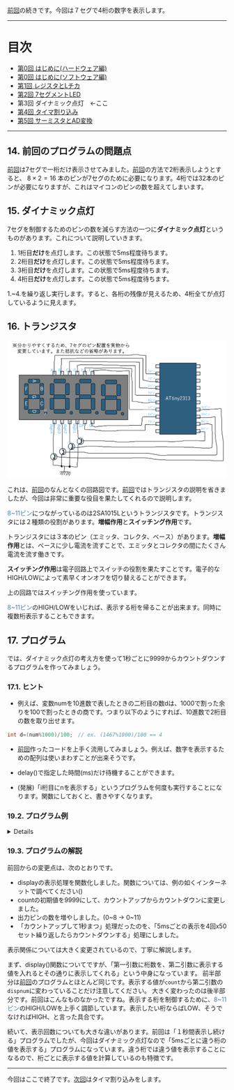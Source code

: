 [前回](https://github.com/TitechMeister/Device-ATmega88_Board/tree/main/docs/day2/)の続きです。今回は７セグで4桁の数字を表示します。

---

# 目次


* [第0回 はじめに(ハードウェア編)](https://github.com/TitechMeister/Device-ATmega88_Board/tree/main/docs/day0/)
* [第0回 はじめに(ソフトウェア編)](https://github.com/TitechMeister/Device-ATmega88_Board/tree/main/docs/day0.5/)
* [第1回 レジスタとLチカ](https://github.com/TitechMeister/Device-ATmega88_Board/tree/main/docs/day1/)
* [第2回 7セグメントLED](https://github.com/TitechMeister/Device-ATmega88_Board/tree/main/docs/day2/)
* 第3回 ダイナミック点灯　←ここ
* [第4回 タイマ割り込み](https://github.com/TitechMeister/Device-ATmega88_Board/tree/main/docs/day4/)
* [第5回 サーミスタとAD変換](https://github.com/TitechMeister/Device-ATmega88_Board/tree/main/docs/day5/)
---

## 14. 前回のプログラムの問題点

[前回](https://github.com/TitechMeister/Device-ATmega88_Board/tree/main/docs/day2/)は7セグで一桁だけ表示させてみました。[前回](https://github.com/TitechMeister/Device-ATmega88_Board/tree/main/docs/day2/)の方法で2桁表示しようとすると、 $8\times 2=16$ 本のピンが7セグのために必要になります。4桁では32本のピンが必要になりますが、これはマイコンのピンの数を超えてしまいます。

## 15. ダイナミック点灯

7セグを制御するためのピンの数を減らす方法の一つに**ダイナミック点灯**というものがあります。これについて説明していきます。

1. 1桁目**だけ**を点灯します。この状態で5ms程度待ちます。
2. 2桁目**だけ**を点灯します。この状態で5ms程度待ちます。
3. 3桁目**だけ**を点灯します。この状態で5ms程度待ちます。
4. 4桁目**だけ**を点灯します。この状態で5ms程度待ちます。

1.~4.を繰り返し実行します。すると、各桁の残像が見えるため、4桁全てが点灯しているように見えます。

## 16. トランジスタ


![](../day2/img/7segment.png)

これは、[前回](https://github.com/TitechMeister/Device-ATmega88_Board/tree/main/docs/day2/)のなんとなくの回路図です。[前回](https://github.com/TitechMeister/Device-ATmega88_Board/tree/main/docs/day2/)ではトランジスタの説明を省きましたが、今回は非常に重要な役目を果たしてくれるので説明します。

<span style='color:#527fa8'>8~11ピン</span>につながっているのは2SA1015Lというトランジスタです。トランジスタには２種類の役割があります。**増幅作用**と**スイッチング作用**です。

トランジスタには３本のピン（エミッタ、コレクタ、ベース）があります。**増幅作用**とは、ベースに少し電流を流すことで、エミッタとコレクタの間にたくさん電流を流す働きです。

**スイッチング作用**は電子回路上でスイッチの役割を果たすことです。電子的なHIGH/LOWによって素早くオンオフを切り替えることができます。

上の回路ではスイッチング作用を使っています。

<span style='color:#527fa8'>8~11ピン</span>のHIGH/LOWをいじれば、表示する桁を帰ることが出来ます。同時に複数桁表示することもできます。

## 17. プログラム

では、ダイナミック点灯の考え方を使って1秒ごとに9999からカウントダウンするプログラムを作ってみましょう。

### 17.1. ヒント

* 例えば、変数numを10進数で表したときの二桁目の数dは、1000で割った余りを100で割ったときの商です。つまり以下のようにすれば、10進数で2桁目の数を取り出せます。

```cpp
int d=(num%1000)/100;　// ex. (1467%1000)/100 == 4
```

* [前回](https://github.com/TitechMeister/Device-ATmega88_Board/tree/main/docs/day2/)作ったコードを上手く流用してみましょう。例えば、数字を表示するための配列は使いまわすことが出来そうです。

* delay()で指定した時間(ms)だけ待機することができます。
* (発展)「i桁目にnを表示する」というプログラムを何度も実行することになります。関数にしておくと、書きやすくなります。

### 19.2. プログラム例

<details>

```cpp
int count = 9999;                                   //カウントダウン用の変数

unsigned char num[10] = {0b11111100, 0b01100000, //0b~~~~~~~~は数字の二進数表示を表す。
                        0b11011010, 0b11110010,
                        0b01100110, 0b10110110,
                        0b10111110, 0b11100000,
                        0b11111110, 0b11110110}; //7セグの各数字のパーツごとのHIGH/LOW。順にABCDEFG(DP)

unsigned char mask[8] = {0b10000000, 0b01000000,
                        0b00100000, 0b00010000,
                        0b00010000, 0b00000100,
                        0b00000010, 0b00000001}; //マスクビット

void display(char digit, int dispnum) {  //digitは表示する桁(1~4), dispnumは表示する値(0~9)
  for (int i = 0; i < 8; i++) {
    unsigned char LED = num[dispnum] & mask[i]; //countの数字のLED表示について、上i桁目のHIGH/LOWを考える
    if (LED == 0) {                          //上i桁目が0ならば、マスクビットとのAND演算によってLEDは0b00000000になっている
      digitalWrite(i, LOW);                  //よってi番目のピンをLOWに設定
    }
    else {                                   //そうでなければ、上i桁目は1
      digitalWrite(i, HIGH);                 //よってi番目のピンをHIGHに設定
    }
  }

  for (int i = 8; i < 12; i++) { //何桁目を表示して何桁目を表示しないのか
    if (i == digit+7) {
      digitalWrite(digit+7, LOW); //digit1->8ピン, digit2->9ピン, digit3->10ピン, digit4->11ピンをLOW
    }
    else {
      digitalWrite(i, HIGH); //表示したい桁以外は無効化
    }

  }
}

void setup() {
  // put your setup code here, to run once:
  for (int i = 0; i < 12; i++) {
    pinMode(i, OUTPUT);   //0~11ピンの出力機能を有効化、すなわちA~DP, digit1~4に出力できるように
  }

}

void loop() {
  // put your main code here, to run repeatedly:
  for (int i = 0; i < 50; i++) {
    display(1, count/1000);        //上1桁目(1000の位)の表示
    delay(5);
    display(2, (count%1000)/100);  //上2桁目(100の位)の表示
    delay(5);
    display(3, (count%100)/10);    //上3桁目(10の位)の表示
    delay(5);
    display(4, count%10);          //上4桁目(1の位)の表示
    delay(5);
  }
  count = count - 1; //カウントダウン
  if (count == 0) { //カウントダウンしすぎた場合は9999に戻す
    count = 9999;
  }
}

```
</details>

### 19.3. プログラムの解説

前回からの変更点は、次のとおりです。

* displayの表示処理を関数化しました。関数については、例の如くインターネットで調べてください()
* countの初期値を9999にして、カウントアップからカウントダウンに変更しました。
* 出力ピンの数を増やしました。(0\~8 -> 0\~11)
* 「カウントアップして1秒まつ」処理だったのを、「5msごとの表示を4回x50セット繰り返したらカウントダウンする」処理にしました。

表示関係については大きく変更されているので、丁寧に解説します。

まず、display()関数についてですが、「第一引数に桁数を、第二引数に表示する値を入れるとその通りに表示してくれる」という中身になっています。
前半部分は[前回](https://github.com/TitechMeister/Device-ATmega88_Board/tree/main/docs/day2/)のプログラムとほとんど同じです。表示する値が`count`から第二引数の`dispnum`に変わっていることだけ注意してください。
大きく変わったのは後半部分です。前回はこんなものなかったですね。表示する桁を制御するために、<span style='color:#527fa8'>8~11ピン</span>のHIGH/LOWを上手く調節しています。表示したい桁ならばLOW、そうでなければHIGH、と言った具合です。

続いて、表示回数についても大きな違いがあります。前回は「１秒間表示し続ける」プログラムでしたが、今回はダイナミック点灯なので「5msごとに違う桁の値を表示する」プログラムになっています。違う桁では違う値を表示することになるので、桁ごとに表示する値を計算しているのも特徴です。

---

今回はここで終了です。[次回](https://github.com/TitechMeister/Device-ATmega88_Board/tree/main/docs/day4/)はタイマ割り込みをします。